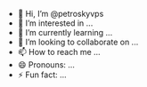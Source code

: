 - 👋 Hi, I’m @petroskyvps
- 👀 I’m interested in ...
- 🌱 I’m currently learning ...
- 💞️ I’m looking to collaborate on ...
- 📫 How to reach me ...
- 😄 Pronouns: ...
- ⚡ Fun fact: ...

<!---
petroskyvps/petroskyvps is a ✨ special ✨ repository because its `README.md` (this file) appears on your GitHub profile.
You can click the Preview link to take a look at your changes.
--->
